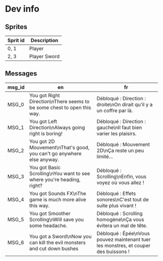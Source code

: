 # Dev info

## Sprites

| Sprit id | Description  |
|----------|--------------|
| 0, 1     | Player       |
| 2, 3     | Player Sword |


## Messages

| msg_id | en                                                                      | fr                                                                                  |
|--------|-------------------------------------------------------------------------|-------------------------------------------------------------------------------------|
| MSG_0  | You got Right Direction\nThere seems to be some chest to open this way. | Débloqué : Direction : droite\nOn dirait qu'il y a un coffre par là.                |
| MSG_1  | You got Left Direction\nAlways going right is boring!                   | Débloqué : Direction : gauche\nIl faut bien varier les plaisirs.                    |
| MSG_2  | You got 2D Mouvement\nThat's good, you can't go anywhere else anyway.   | Débloqué : Mouvement 2D\nÇa reste un peu limité...                                  |
| MSG_3  | You got Basic Scrolling\nYou want to see where you're heading, right?   | Débloqué : Scrolling\nEnfin, vous voyez où vous allez !                             |
| MSG_4  | You got Sounds FX\nThe game is much more alive this way.                | Débloqué : Effets sonores\nC'est tout de suite plus vivant !                        |
| MSG_5  | You got Smoother Scrolling\nWill save you some headache.                | Débloqué : Scrolling homogène\nÇa vous évitera un mal de tête.                      |
| MSG_6  | You got a Sword\nNow you can kill the evil monsters and cut down bushes | Débloqué : Épée\nVous pouvez maintenant tuer les monstres, et couper des buissons ! |
